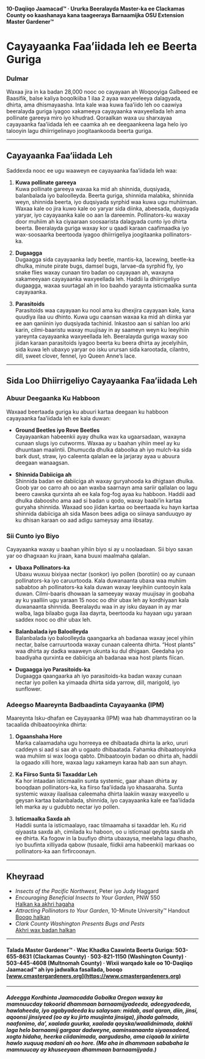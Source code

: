 #### 10-Daqiiqo Jaamacad™ · Ururka Beeralayda Master-ka ee Clackamas County oo kaashanaya kana taageeraya Barnaamijka OSU Extension Master Gardener™

# Cayayaanka Faa’iidada leh ee Beerta Guriga

### Dulmar

Waxaa jira in ka badan 28,000 nooc oo cayayaan ah Woqooyiga Galbeed ee Baasifik, balse kaliya boqolkiiba 1 ilaa 2 ayaa waxyeeleeya dalagyada, dhirta, ama dhismayaasha. Inta kale waa kuwa faa’iido leh oo caawiya beeralayda guriga iyagoo xakameeya cayayaanka waxyeellada leh ama pollinate gareeya miro iyo khudrad. Qoraalkan waxa uu sharxayaa cayayaanka faa’iidada leh ee caamka ah ee deegaankeena laga helo iyo talooyin lagu dhiirrigelinayo joogitaankooda beerta guriga.

---

## Cayayaanka Faa’iidada Leh

Saddexda nooc ee ugu waaweyn ee cayayaanka faa’iidada leh waa:

1. **Kuwa pollinate gareeya**  
   Kuwa pollinate gareeya waxaa ka mid ah shinnida, duqsiyada, balanbalada iyo baloolleyda. Beerta guriga, shinnida malabka, shinnida weyn, shinnida beerta, iyo duqsiyada syrphid waa kuwa ugu muhiimsan. Waxaa kale oo jira kuwo kale oo yaryar sida diinka, abeesada, duqsiyada yaryar, iyo cayayaanka kale oo aan la dareemin. Pollinators-ku waxay door muhiim ah ka ciyaaraan soosaarista dalagyada cunto iyo dhirta beerta. Beeralayda guriga waxay kor u qaadi karaan caafimaadka iyo wax-soosaarka beertooda iyagoo dhiirrigeliya joogitaanka pollinators-ka.

2. **Dugaagga**  
   Dugaagga sida cayayaanka lady beetle, mantis-ka, lacewing, beetle-ka dhulka, minute pirate bugs, damsel bugs, larvae-da syrphid fly, iyo snake flies waxay cunaan tiro badan oo cayayaan ah, waxayna xakameeyaan cayayaanka waxyeellada leh. Haddii la dhiirrigeliyo dugaagga, waxaa suurtagal ah in loo baahdo yaraynta isticmaalka sunta cayayaanka.

3. **Parasitoids**  
   Parasitoids waa cayayaan ku nool ama ku dhexjira cayayaan kale, kana quudiya ilaa uu dhinto. Kuwa ugu caansan waxaa ka mid ah diinka yar ee aan qaniinin iyo duqsiyada tachinid. Inkastoo aan si sahlan loo arki karin, cilmi-baaristu waxay muujisay in ay saameyn weyn ku leeyihiin yareynta cayayaanka waxyeellada leh. Beeralayda guriga waxay soo jiidan karaan parasitoids iyagoo beerta ku beera dhirta ay jecelyihiin, sida kuwa leh ubaxyo yaryar oo isku urursan sida karootada, cilantro, dill, sweet clover, fennel, iyo Queen Anne’s lace.

---

## Sida Loo Dhiirrigeliyo Cayayaanka Faa’iidada Leh

### Abuur Deegaanka Ku Habboon

Waxaad beertaada guriga ku abuuri kartaa deegaan ku habboon cayayaanka faa’iidada leh ee kala duwan:

- **Ground Beetles iyo Rove Beetles**  
  Cayayaankan habeenkii ayay dhulka wax ka ugaarsadaan, waxayna cunaan slugs iyo cutworms. Waxaa ay u baahan yihiin meel ay ku dhuuntaan maalintii. Dhumucda dhulka daboolka ah iyo mulch-ka sida bark dust, straw, iyo caleenta qalalan ee la jarjaray ayaa u abuura deegaan wanaagsan.

- **Shinnida Dabiiciga ah**  
  Shinnida badan ee dabiiciga ah waxay guryahooda ka dhigtaan dhulka. Goob yar oo carro ah oo aan waxba saarnayn ama sariir qallalan oo lagu beero cawska qurxinta ah ee kala fog-fog ayaa ku habboon. Haddii aad dhulka daboosho ama aad si badan u qodo, waxay baabi’in kartaa guryaha shinnida. Waxaad soo jiidan kartaa oo beertaada ku hayn kartaa shinnida dabiiciga ah sida Mason bees adiga oo siinaya sanduuqyo ay ku dhisan karaan oo aad adigu sameysay ama iibsatay.

### Sii Cunto iyo Biyo

Cayayaanka waxay u baahan yihiin biyo si ay u noolaadaan. Sii biyo saxan yar oo dhagxaan ku jiraan, kana buuxi maalmaha qalalan.

- **Ubaxa Pollinators-ka**  
  Ubaxu wuxuu bixiyaa nectar (sonkor) iyo pollen (borotiin) oo ay cunaan pollinators-ka iyo caruurtooda. Kala duwanaanta ubaxa waa muhiim sababtoo ah pollinators-ka kala duwan waxay leeyihiin cuntooyin kala duwan. Cilmi-baaris dhowaan la sameeyay waxay muujisay in goobaha ay ku yaalliin ugu yaraan 15 nooc oo dhir ubax leh ay kordhiyaan kala duwanaanta shinnida. Beeralaydu waa in ay isku dayaan in ay mar walba, laga bilaabo guga ilaa dayrta, beertooda ku hayaan ugu yaraan saddex nooc oo dhir ubax leh.

- **Balanbalada iyo Baloolleyda**  
  Balanbalada iyo baloolleyda qaangaarka ah badanaa waxay jecel yihiin nectar, balse carruurtooda waxay cunaan caleenta dhirta. “Host plants” waa dhirta ay dadka waaweyn ukunta ku dul dhigaan. Geedaha iyo baadiyaha qurxinta ee dabiiciga ah badanaa waa host plants fiican.

- **Dugaagga iyo Parasitoids-ka**  
  Dugaagga qaangaarka ah iyo parasitoids-ka badan waxay cunaan nectar iyo pollen ka yimaada dhirta sida yarrow, dill, marigold, iyo sunflower.

### Adeegso Maareynta Badbaadinta Cayayaanka (IPM)

Maareynta Isku-dhafan ee Cayayaanka (IPM) waa hab dhammaystiran oo la tacaalida dhibaatooyinka dhirta:

1. **Ogaanshaha Hore**  
   Marka calaamadaha ugu horreeya ee dhibaatada dhirta la arko, ururi caddeyn si aad si sax ah u ogaato dhibaatada. Fahamka dhibaatooyinka waa muhiim si wax looga qabto. Dhibaatooyin badan oo dhirta ah, haddii la ogaado xilli hore, waxaa lagu xakameyn karaa hab aan sun ahayn.

2. **Ka Fiirso Sunta Si Taxaddar Leh**  
   Ka hor intaadan isticmaalin sunta systemic, gaar ahaan dhirta ay booqdaan pollinators-ka, ka fiirso faa’iidada iyo khasaaraha. Sunta systemic waxay ilaalisaa caleemaha dhirta laakiin waxay waxyeello u geysan kartaa balanbalada, shinnida, iyo cayayaanka kale ee faa’iidada leh marka ay u gudubto nectar iyo pollen.

3. **Isticmaalka Saxda ah**  
   Haddii sunta la isticmaalayo, raac tilmaamaha si taxaddar leh. Ku rid qiyaasta saxda ah, cimilada ku haboon, oo u isticmaal qeybta saxda ah ee dhirta. Ka fogow in la buufiyo dhirta ubaxaysa, meelaha lagu dhasho, iyo buufinta xilliyada qabow (tusaale, fiidkii ama habeenkii) markaas oo pollinators-ka aan firfircoonayn.

---

## Kheyraad

- *Insects of the Pacific Northwest*, Peter iyo Judy Haggard
- *Encouraging Beneficial Insects to Your Garden*, PNW 550  
  [Halkan ka akhri hagaha](http://ir.library.oregonstate.edu/xmlui/bitstream/handle/1957/38715/pnw550.pdf)
- *Attracting Pollinators to Your Garden*, 10-Minute University™ Handout  
  [Booqo halkan](https://www.cmastergardeners.org)
- *Clark County Washington Presents Bugs and Pests*  
  [Akhri wax badan halkan](http://www.co.clark.wa.us/recycle/documents/BadBugs.pdf)

---

#### Talada Master Gardener™ · Wac Khadka Caawinta Beerta Guriga: 503-655-8631 (Clackamas County) · 503-821-1150 (Washington County) · 503-445-4608 (Multnomah County) · Wixii warqado kale oo 10-Daqiiqo Jaamacad™ ah iyo jadwalka fasallada, booqo [www.cmastergardeners.org](https://www.cmastergardeners.org)

---

##### Adeegga Kordhinta Jaamacadda Gobolka Oregon waxay ka mamnuucday takoorid dhammaan barnaamijyadeeda, adeegyadeeda, hawlaheeda, iyo agabyadeeda ku salaysan: midab, asal qaran, diin, jinsi, aqoonsi jinsiyeed (oo ay ku jirto muujinta jinsiga), jihada galmada, naafonimo, da’, xaalada guurka, xaalada qoyska/waalidnimada, dakhli laga helo barnaamij gargaar dadweyne, aaminsanaanta siyaasadeed, xogta hidaha, heerka ciidanimada, aargudasho, ama ciqaab la xiriirta hawlo xuquuq madani ah oo hore. (Ma aha in dhammaan sababaha la mamnuucay ay khuseeyaan dhammaan barnaamijyada.)